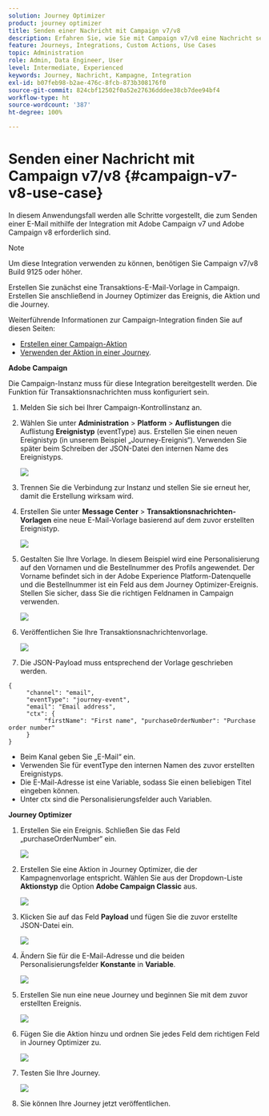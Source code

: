 ```yaml
---
solution: Journey Optimizer
product: journey optimizer
title: Senden einer Nachricht mit Campaign v7/v8
description: Erfahren Sie, wie Sie mit Campaign v7/v8 eine Nachricht senden.
feature: Journeys, Integrations, Custom Actions, Use Cases
topic: Administration
role: Admin, Data Engineer, User
level: Intermediate, Experienced
keywords: Journey, Nachricht, Kampagne, Integration
exl-id: b07feb98-b2ae-476c-8fcb-873b308176f0
source-git-commit: 824cbf12502f0a52e27636dddee38cb7dee94bf4
workflow-type: ht
source-wordcount: '387'
ht-degree: 100%

---
```


# Senden einer Nachricht mit Campaign v7/v8 {#campaign-v7-v8-use-case}

In diesem Anwendungsfall werden alle Schritte vorgestellt, die zum Senden einer E-Mail mithilfe der Integration mit Adobe Campaign v7 und Adobe Campaign v8 erforderlich sind.

>[!NOTE]
>
>Um diese Integration verwenden zu können, benötigen Sie Campaign v7/v8 Build 9125 oder höher.

Erstellen Sie zunächst eine Transaktions-E-Mail-Vorlage in Campaign. Erstellen Sie anschließend in Journey Optimizer das Ereignis, die Aktion und die Journey.

Weiterführende Informationen zur Campaign-Integration finden Sie auf diesen Seiten:

* [Erstellen einer Campaign-Aktion](../action/acc-action.md)
* [Verwenden der Aktion in einer Journey](../building-journeys/using-adobe-campaign-v7-v8.md).

**Adobe Campaign**

Die Campaign-Instanz muss für diese Integration bereitgestellt werden. Die Funktion für Transaktionsnachrichten muss konfiguriert sein.

1. Melden Sie sich bei Ihrer Campaign-Kontrollinstanz an.

1. Wählen Sie unter **Administration** > **Platform** > **Auflistungen** die Auflistung **Ereignistyp** (eventType) aus. Erstellen Sie einen neuen Ereignistyp (in unserem Beispiel „Journey-Ereignis“). Verwenden Sie später beim Schreiben der JSON-Datei den internen Name des Ereignistyps.

   ![](assets/accintegration-uc-1.png)

1. Trennen Sie die Verbindung zur Instanz und stellen Sie sie erneut her, damit die Erstellung wirksam wird.

1. Erstellen Sie unter **Message Center** > **Transaktionsnachrichten-Vorlagen** eine neue E-Mail-Vorlage basierend auf dem zuvor erstellten Ereignistyp.

   ![](assets/accintegration-uc-2.png)

1. Gestalten Sie Ihre Vorlage. In diesem Beispiel wird eine Personalisierung auf den Vornamen und die Bestellnummer des Profils angewendet. Der Vorname befindet sich in der Adobe Experience Platform-Datenquelle und die Bestellnummer ist ein Feld aus dem Journey Optimizer-Ereignis. Stellen Sie sicher, dass Sie die richtigen Feldnamen in Campaign verwenden.

   ![](assets/accintegration-uc-3.png)

1. Veröffentlichen Sie Ihre Transaktionsnachrichtenvorlage.

   ![](assets/accintegration-uc-4.png)

1. Die JSON-Payload muss entsprechend der Vorlage geschrieben werden.

```
{
     "channel": "email",
     "eventType": "journey-event",
     "email": "Email address",
     "ctx": {
          "firstName": "First name", "purchaseOrderNumber": "Purchase order number"
     }
}
```

* Beim Kanal geben Sie „E-Mail“ ein.
* Verwenden Sie für eventType den internen Namen des zuvor erstellten Ereignistyps.
* Die E-Mail-Adresse ist eine Variable, sodass Sie einen beliebigen Titel eingeben können.
* Unter ctx sind die Personalisierungsfelder auch Variablen.

**Journey Optimizer**

1. Erstellen Sie ein Ereignis. Schließen Sie das Feld „purchaseOrderNumber“ ein.

   ![](assets/accintegration-uc-5.png)

1. Erstellen Sie eine Aktion in Journey Optimizer, die der Kampagnenvorlage entspricht. Wählen Sie aus der Dropdown-Liste **Aktionstyp** die Option **Adobe Campaign Classic** aus.

   ![](assets/accintegration-uc-6.png)

1. Klicken Sie auf das Feld **Payload** und fügen Sie die zuvor erstellte JSON-Datei ein.

   ![](assets/accintegration-uc-7.png)

1. Ändern Sie für die E-Mail-Adresse und die beiden Personalisierungsfelder **Konstante** in **Variable**.

   ![](assets/accintegration-uc-8.png)

1. Erstellen Sie nun eine neue Journey und beginnen Sie mit dem zuvor erstellten Ereignis.

   ![](assets/accintegration-uc-9.png)

1. Fügen Sie die Aktion hinzu und ordnen Sie jedes Feld dem richtigen Feld in Journey Optimizer zu.

   ![](assets/accintegration-uc-10.png)

1. Testen Sie Ihre Journey.

   ![](assets/accintegration-uc-11.png)

1. Sie können Ihre Journey jetzt veröffentlichen.
